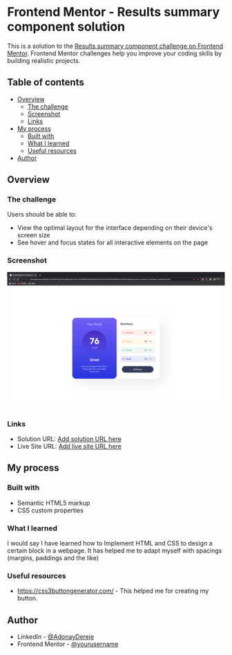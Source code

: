 # Frontend Mentor - Results summary component solution

This is a solution to the [Results summary component challenge on Frontend Mentor](https://www.frontendmentor.io/challenges/results-summary-component-CE_K6s0maV). Frontend Mentor challenges help you improve your coding skills by building realistic projects. 

## Table of contents

- [Overview](#overview)
  - [The challenge](#the-challenge)
  - [Screenshot](#screenshot)
  - [Links](#links)
- [My process](#my-process)
  - [Built with](#built-with)
  - [What I learned](#what-i-learned)
  - [Useful resources](#useful-resources)
- [Author](#author)

## Overview

### The challenge

Users should be able to:

- View the optimal layout for the interface depending on their device's screen size
- See hover and focus states for all interactive elements on the page

### Screenshot

![](./Solution-screenshot.png)

### Links

- Solution URL: [Add solution URL here](https://your-solution-url.com)
- Live Site URL: [Add live site URL here](https://your-live-site-url.com)

## My process

### Built with

- Semantic HTML5 markup
- CSS custom properties

### What I learned

I would say I have learned how to Implement HTML and CSS to design a certain block in a webpage. It has helped me to adapt myself
with spacings (margins, paddings and the like)

### Useful resources

- https://css3buttongenerator.com/ - This helped me for creating my button.

## Author
- LinkedIn - [@AdonayDereje](https://www.linkedin.com/in/adonay-dereje-78355816b/)
- Frontend Mentor - [@yourusername](https://www.frontendmentor.io/profile/AdonayDereje)
